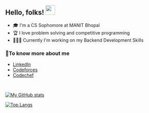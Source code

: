 ## Hello, folks! <img src="https://raw.githubusercontent.com/MartinHeinz/MartinHeinz/master/wave.gif" width="30">

*  🎓 I'm a CS Sophomore at MANIT Bhopal
*  🏆 I love problem solving and competitive programming
*  👨🏽‍💻 Currently I'm working on my Backend Development Skills


### 💬To know more about me
*  [LinkedIn](https://www.linkedin.com/in/aditya-prasad-2508/)
*  [Codeforces](https://codeforces.com/profile/apcc_25)
*  [Codechef](https://www.codechef.com/users/apcc_25)

<br />

[![My GitHub stats](https://github-readme-stats.vercel.app/api?username=adityap25&show_icons=true&theme=tokyonight)
](https://github.com/adityap25/github-readme-stats)


[![Top Langs](https://github-readme-stats.vercel.app/api/top-langs/?username=adityap25&layout=compact&theme=tokyonight)](https://github.com/adityap25/github-readme-stats)

